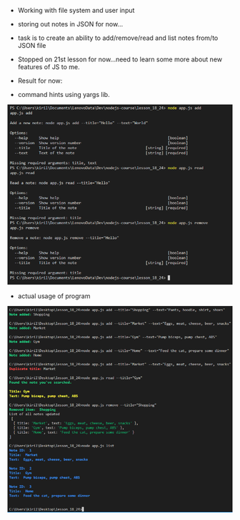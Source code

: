 - Working with file system and user input
- storing out notes in JSON for now...
- task is to create an ability to add/remove/read and list notes from/to JSON file

- Stopped on 21st lesson for now...need to learn some more about new features of JS to me.

- Result for now: 

- command hints using yargs lib.

![](https://github.com/swifty94/nodejs-course/blob/master/lesson_18_24/result2.png)

- actual usage of program

![](https://github.com/swifty94/nodejs-course/blob/master/lesson_18_24/result.png)